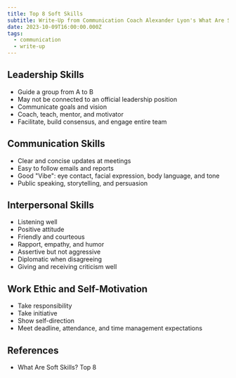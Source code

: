 ```yaml
---
title: Top 8 Soft Skills
subtitle: Write-Up from Communication Coach Alexander Lyon's What Are Soft Skills? Top 8
date: 2023-10-09T16:00:00.000Z
tags:
  - communication
  - write-up
---
```


## Leadership Skills

* Guide a group from A to B
* May not be connected to an official leadership position
* Communicate goals and vision
* Coach, teach, mentor, and motivator
* Facilitate, build consensus, and engage entire team

## Communication Skills

* Clear and concise updates at meetings
* Easy to follow emails and reports
* Good "Vibe": eye contact, facial expression, body language, and tone
* Public speaking, storytelling, and persuasion

## Interpersonal Skills

* Listening well
* Positive attitude
* Friendly and courteous
* Rapport, empathy, and humor
* Assertive but not aggressive
* Diplomatic when disagreeing
* Giving and receiving criticism well

## Work Ethic and Self-Motivation

* Take responsibility
* Take initiative
* Show self-direction
* Meet deadline, attendance, and time management expectations

## References

* What Are Soft Skills? Top 8
